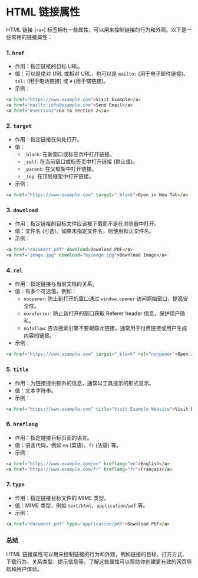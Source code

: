# HTML 链接属性

HTML 链接 (`<a>`) 标签拥有一些属性，可以用来控制链接的行为和外观。以下是一些常用的链接属性：

### 1. `href`

*   作用：指定链接的目标 URL。
*   值：可以是绝对 URL 或相对 URL，也可以是 `mailto:` (用于电子邮件链接)、`tel:` (用于电话链接) 或 `#` (用于锚链接)。
*   示例：

```html
<a href="https://www.example.com">Visit Example</a>
<a href="mailto:info@example.com">Send Email</a>
<a href="#section2">Go to Section 2</a>
```

### 2. `target`

*   作用：指定链接在何处打开。
*   值：
    *   `_blank`: 在新窗口或标签页中打开链接。
    *   `_self`: 在当前窗口或标签页中打开链接 (默认值)。
    *   `_parent`: 在父框架中打开链接。
    *   `_top`: 在顶层框架中打开链接。
*   示例：

```html
<a href="https://www.example.com" target="_blank">Open in New Tab</a>
```

### 3. `download`

*   作用：指定链接的目标文件应该被下载而不是在浏览器中打开。
*   值：文件名 (可选)。如果未指定文件名，则使用默认文件名。
*   示例：

```html
<a href="document.pdf" download>Download PDF</a>
<a href="image.jpg" download="myimage.jpg">Download Image</a>
```

### 4. `rel`

*   作用：指定链接与当前文档的关系。
*   值：有多个可选值，例如：
    *   `noopener`:  防止新打开的窗口通过 `window.opener` 访问原始窗口，提高安全性。
    *   `noreferrer`:  防止新打开的窗口获取 Referer header 信息，保护用户隐私。
    *   `nofollow`:  告诉搜索引擎不要跟踪此链接，通常用于付费链接或用户生成内容的链接。
*   示例：

```html
<a href="https://www.example.com" target="_blank" rel="noopener">Open in New Tab</a>
```

### 5. `title`

*   作用：为链接提供额外的信息，通常以工具提示的形式显示。
*   值：文本字符串。
*   示例：

```html
<a href="https://www.example.com" title="Visit Example Website">Visit Example</a>
```

### 6. `hreflang`

*   作用：指定链接目标页面的语言。
*   值：语言代码，例如 `en` (英语)、`fr` (法语) 等。
*   示例：

```html
<a href="https://www.example.com/en" hreflang="en">English</a>
<a href="https://www.example.com/fr" hreflang="fr">Français</a>
```

### 7. `type`

*   作用：指定链接目标文件的 MIME 类型。
*   值：MIME 类型，例如 `text/html`、`application/pdf` 等。
*   示例：

```html
<a href="document.pdf" type="application/pdf">Download PDF</a>
```

### 总结

HTML 链接属性可以用来控制链接的行为和外观，例如链接的目标、打开方式、下载行为、关系类型、提示信息等。了解这些属性可以帮助你创建更有效的网页导航和用户体验。 
